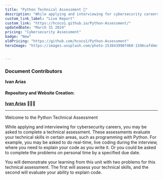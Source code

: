 ```yaml
---
title: "Python Technical Assessment 🐍"
description: "While applying and interviewing for cybersecurity careers, you may be asked to complete a technical assessment."
custom_link_label: "Live Report"
custom_link: "https://hcoco1.github.io/Python-Assessment/"
updatedDate: "March 31 2024"
pricing: "Cybersecurity Assessment"
badge: "New"
oldPricing: "https://github.com/hcoco1/Python-Assessment"
heroImage: "https://images.unsplash.com/photo-1538439907460-1596cafd4eff?q=80&w=2056&auto=format&fit=crop&ixlib=rb-4.0.3&ixid=M3wxMjA3fDB8MHxwaG90by1wYWdlfHx8fGVufDB8fHx8fA%3D%3D"


---
```


### Document Contributors

**Ivan Arias**

#### Repository and Website Creation:

[**Ivan Arias**](http://www.hcoco1.com) 🧑🏻‍💻

---

Welcome to the Python Technical Assessment

While applying and interviewing for cybersecurity careers, you may be asked to complete a technical assessment. These assessments evaluate your technical skills in certain areas, such as programming with Python. For example, you may be asked to do real-time, live coding during the interview, where you need to explain your code as you write it. Or you could be asked to complete the problems on personal time by a specified due date. 

You will demonstrate your learning from this unit with two problems for this technical assessment. The first will assess your technical skills, and the second will evaluate your ability to explain code.